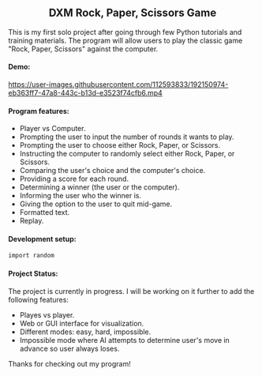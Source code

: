 <h2 align="center">DXM Rock, Paper, Scissors Game</h2>

This is my first solo project after going through few Python tutorials and training materials. The program will allow users to play the classic game "Rock, Paper, Scissors" against the computer.

<h4>Demo:</h4>

https://user-images.githubusercontent.com/112593833/192150974-eb363ff7-47a8-443c-b13d-e3523f74cfb6.mp4

<h4>Program features:</h4>

- Player vs Computer.
- Prompting the user to input the number of rounds it wants to play.
- Prompting the user to choose either Rock, Paper, or Scissors.
- Instructing the computer to randomly select either Rock, Paper, or Scissors.
- Comparing the user's choice and the computer's choice.
- Providing a score for each round.
- Determining a winner (the user or the computer).
- Informing the user who the winner is.
- Giving the option to the user to quit mid-game.
- Formatted text.
- Replay.

<h4>Development setup:</h4>

```sh
import random

```

<h4>Project Status:</h4>

The project is currently in progress. I will be working on it further to add the following features:

- Playes vs player.
- Web or GUI interface for visualization.
- Different modes: easy, hard, impossible.
- Impossible mode where AI attempts to determine user's move in advance so user always loses.

Thanks for checking out my program!

